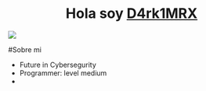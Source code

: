 <div align="center">
  <strong><h1 align="center">Hola soy <a href="">D4rk1MRX</a></h1></b></strong>
</div>

<img src="https://i.imgur.com/4Gz7K22.jpeg">

#Sobre mi

- Future in Cybersegurity
- Programmer: level medium
- 
